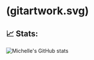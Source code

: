 # (gitartwork.svg)

## 📈 Stats:
![Michelle's GitHub stats](https://github-readme-stats.vercel.app/api?username=vantablanta)


